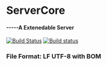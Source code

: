 ﻿# ServerCore
#### -----A Extenedable Server
[![Build Status](https://travis-ci.org/haoxingxing/ServerCore.svg?branch=master)](https://travis-ci.org/haoxingxing/ServerCore)
[![Build status](https://ci.appveyor.com/api/projects/status/l1stibpy3qlap0nq?svg=true)](https://ci.appveyor.com/project/haoxingxing/servercore)
### File Format: LF UTF-8 with BOM